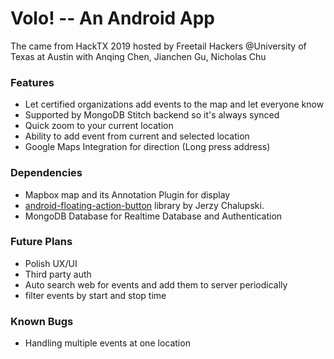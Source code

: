 # Volo! -- An Android App
The came from HackTX 2019 hosted by Freetail Hackers @University of Texas at Austin with Anqing Chen, Jianchen Gu, Nicholas Chu

### Features
- Let certified organizations add events to the map and let everyone know
- Supported by MongoDB Stitch backend so it's always synced
- Quick zoom to your current location
- Ability to add event from current and selected location
- Google Maps Integration for direction (Long press address)

### Dependencies
- Mapbox map and its Annotation Plugin for display
- [android-floating-action-button](https://github.com/Clans/FloatingActionButton "android-floating-action-button") library by Jerzy Chalupski.
- MongoDB Database for Realtime Database and Authentication

### Future Plans
- Polish UX/UI
- Third party auth
- Auto search web for events and add them to server periodically
- filter events by start and stop time

### Known Bugs
- Handling multiple events at one location
